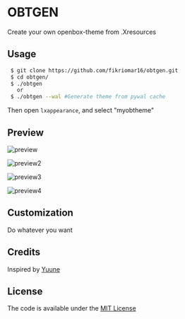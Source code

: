 # OBTGEN
Create your own openbox-theme from .Xresources

## Usage
```sh
 $ git clone https://github.com/fikriomar16/obtgen.git
 $ cd obtgen/
 $ ./obtgen
   or
 $ ./obtgen --wal #Generate theme from pywal cache
```
Then open `lxappearance`, and select "myobtheme"

## Preview
![preview](https://raw.githubusercontent.com/fikriomar16/obtgen/master/preview/preview-obtgen.png)

![preview2](https://raw.githubusercontent.com/fikriomar16/obtgen/master/preview/preview-obtgen-wal.png)

![preview3](https://raw.githubusercontent.com/fikriomar16/obtgen/master/preview/preview-obtgen-wal2.png)

![preview4](https://raw.githubusercontent.com/fikriomar16/obtgen/master/preview/preview-obtgen-wal3.png)

## Customization
 Do whatever you want

## Credits
 Inspired by [Yuune](https://github.com/yuune/)

## License
The code is available under the [MIT License](https://github.com/fikriomar16/obtgen/blob/master/LICENSE.md)
